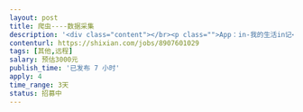 ```yaml
---                
layout: post       
title: 爬虫----数据采集           
description: '<div class="content"></br><p class="">App：in-我的生活in记</br><br/>在主页面上方偏右的位置有搜索按钮，搜索指定关键词，会有4个栏目----全部、用户、话题、贴纸，需要抓取话题栏目下的所有话题名字、动态数量，及每个话题下的所有动态的内容、作者、喜欢数量、评论</br><br/>最终需要交付爬虫的源码</p></br><p class="">这个有一些分析结果了，该App会拿java这边组合的一些字符串去动态链接库里加密，所以需要工程师有逆向方面的技能。</br><br/>如果您有其他的方式可以爬，也欢迎联系。</br><br/>只要您可以完成，时间、价格都可再议。</p></br></div>'     
contenturl: https://shixian.com/jobs/8907601029      
tags: [其他,远程]            
salary: 预估3000元          
publish_time: '已发布 7 小时'         
apply: 4                   
time_range: 3天              
status: 招募中                  
---                 
```

